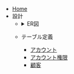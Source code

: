 * [Home](./home)  
* 設計  
    - <details><summary>ER図</summary>
  
        - [ER図-アカウント](./設計/テーブル定義/ER図-アカウント)  
        - [ER図-全体](./設計/テーブル定義/ER図-全体)  
        - [ER図-顧客](./設計/テーブル定義/ER図-顧客)  
      </details>  
    - テーブル定義  
        - [アカウント](./設計/テーブル定義/アカウント)  
        - [アカウント権限](./設計/テーブル定義/アカウント権限)  
        - [顧客](./設計/テーブル定義/顧客)  
